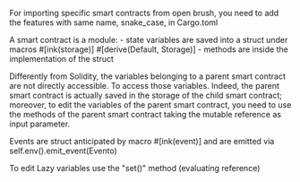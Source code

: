 For importing specific smart contracts from open brush, you need to add the features with same name, snake_case, in Cargo.toml

A smart contract is a module:
    - state variables are saved into a struct under macros #[ink(storage)] #[derive(Default, Storage)]
    - methods are inside the implementation of the struct

Differently from Solidity, the variables belonging to a parent smart contract are not directly accessible. To access those variables. Indeed, the parent smart contract is actually saved in the storage of the child smart contract; moreover, to edit the variables of the parent smart contract, you need to use the methods of the parent smart contract taking the mutable reference as input parameter. 

Events are struct anticipated by macro #[ink(event)] and are emitted via self.env().emit_event(Evento)

To edit Lazy variables use the "set()" method (evaluating reference)